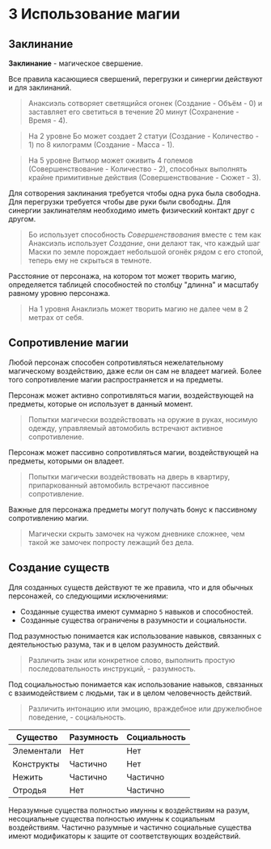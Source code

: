 # 3 Использование магии

## Заклинание

**Заклинание** - магическое свершение.

Все правила касающиеся свершений, перегрузки и синергии действуют и для заклинаний.

>Анаксиэль сотворяет светящийся огонек (Создание - Объём - 0) и заставляет его светиться в течение 20 минут (Сохранение - Время - 4).

>На 2 уровне Бо может создает 2 статуи (Создание - Количество - 1)
>по 8 килограмм (Создание - Масса - 1).

>На 5 уровне Витмор может оживить 4 големов (Совершенствование - Количество - 2),
>способных выполнять крайне примитивные действия (Совершенствование - Сюжет - 3).

Для сотворения заклинания требуется чтобы одна рука была свободна.
Для перегрузки требуется чтобы две руки были свободны.
Для синергии заклинателям необходимо иметь физический контакт друг с другом. 

>Бо использует способность _Совершенствования_ вместе с тем как Анаксиэль использует _Создание_,
>они делают так, что каждый шаг Маски по земле порождает небольшой огонёк рядом с его стопой,
>теперь ему не скрыться в темноте.

Расстояние от персонажа, на котором тот может творить магию, определяется таблицей способностей по столбцу "длинна"
и масштабу равному уровню персонажа.

>На 1 уровня Анаклиэль может творить магию не далее чем в 2 метрах от себя.

## Сопротивление магии

Любой персонаж способен сопротивляться нежелательному магическому воздействию, даже если он сам не владеет магией.
Более того сопротивление магии распространяется и на предметы.

Персонаж может активно сопротивляться магии, воздействующей на предметы, которые он использует в данный момент.

>Попытки магически воздействовать на оружие в руках, носимую одежду, управляемый автомобиль встречают активное сопротивление.

Персонаж может пассивно сопротивляться магии, воздействующей на предметы, которыми он владеет.

>Попытки магически воздействовать на дверь в квартиру, припаркованный автомобиль встречают пассивное сопротивление.

Важные для персонажа предметы могут получать бонус к пассивному сопротивлению магии.

>Магически скрыть замочек на чужом дневнике сложнее, чем такой же замочек попросту лежащий без дела.

## Создание существ

Для созданных существ действуют те же правила, что и для обычных персонажей, со следующими исключениями:
- Созданные существа имеют суммарно `5` навыков и способностей.
- Созданные существа ограничены в разумности и социальности.

Под разумностью понимается как использование навыков, связанных с деятельностью разума, так и в целом разумность действий.

>Различить знак или конкретное слово, выполнить простую последовательность инструкций, - разумность.

Под социальностью понимается как использование навыков, связанных с взаимодействием с людьми, так и в целом человечность действий.

>Различить интонацию или эмоцию, враждебное или дружелюбное поведение, - социальность.

Существо | Разумность | Социальность
---|---|---
Элементали | Нет | Нет
Конструкты | Частично | Нет
Нежить | Частично | Частично
Отродья | Нет | Частично

Неразумные существа полностью имунны к воздействиям на разум, несоциальные существа полностью имунны к социальным воздействиям.
Частично разумные и частично социальные существа имеют модификаторы к защите от соответствующих воздействий.